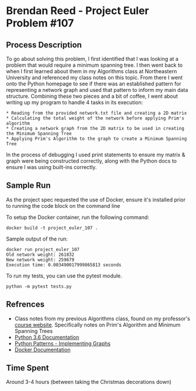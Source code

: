 # Brendan Reed - Project Euler Problem #107

## Process Description

To go about solving this problem, I first identified that I was looking at a problem that would require a minimum spanning tree. I then went back to when I first learned about them in my Algorithms class at Northeastern University and referenced my class notes on this topic. From there I went onto the Python homepage to see if there was an established pattern for representing a network graph and used that pattern to inform my main data structure. Combining these two pieces and a bit of coffee, I went about writing up my program to handle 4 tasks in its execution:

    * Reading from the provided network.txt file and creating a 2D matrix
    * Calculating the total weight of the network before applying Prim's algorithm
    * Creating a network graph from the 2D matrix to be used in creating the Minimum Spanning Tree
    * Applying Prim's Algorithm to the graph to create a Minimum Spanning Tree

In the process of debugging I used print statements to ensure my matrix & graph were being constructed correctly, along with the Python docs to ensure I was using built-ins correctly.

## Sample Run

As the project spec requested the use of Docker, ensure it's installed prior to running the code block on the command line

To setup the Docker container, run the following command:

```shell
docker build -t project_euler_107 .
```

Sample output of the run:

```shell
docker run project_euler_107
Old network weight: 261832
New network weight: 259679
Execution time: 0.003490017999865813 seconds
```

To run my tests, you can use the pytest module.
```shell
python -m pytest tests.py
```

## Refrences

* Class notes from my previous Algorithms class, found on my professor's [course website](https://shelat.ccis.neu.edu/16f-4800/). Specifically notes on Prim's Algorithm and Minimum Spanning Trees
* [Python 3.6 Documentation](https://docs.python.org/3.6/index.html)
* [Python Patterns - Implementing Graphs](https://www.python.org/doc/essays/graphs/)
* [Docker Documentation](https://docs.docker.com/)

## Time Spent

Around 3-4 hours (between taking the Christmas decorations down)
